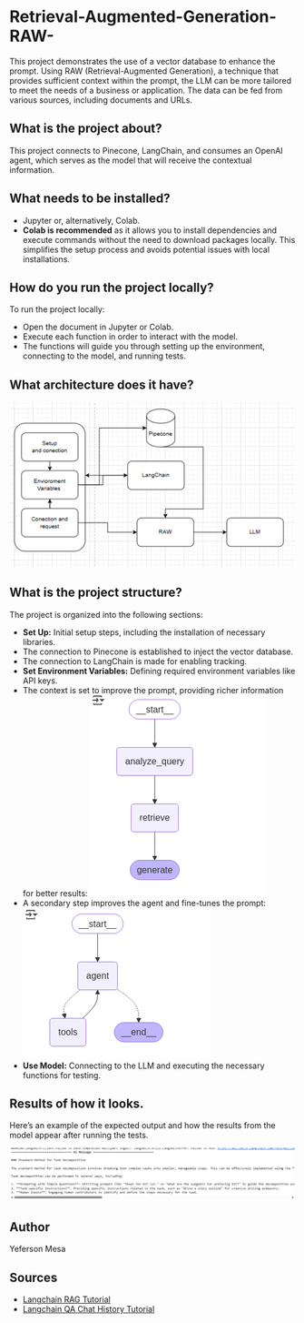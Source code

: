 # Retrieval-Augmented-Generation-RAW-

This project demonstrates the use of a vector database to enhance the prompt. Using RAW (Retrieval-Augmented Generation), a technique that provides sufficient context within the prompt, the LLM can be more tailored to meet the needs of a business or application. The data can be fed from various sources, including documents and URLs.

## What is the project about?

This project connects to Pinecone, LangChain, and consumes an OpenAI agent, which serves as the model that will receive the contextual information.

## What needs to be installed?

- Jupyter or, alternatively, Colab.
- **Colab is recommended** as it allows you to install dependencies and execute commands without the need to download packages locally. This simplifies the setup process and avoids potential issues with local installations.

## How do you run the project locally?

To run the project locally:
- Open the document in Jupyter or Colab.
- Execute each function in order to interact with the model.
- The functions will guide you through setting up the environment, connecting to the model, and running tests.

## What architecture does it have?

![alt text](image.png)

## What is the project structure?

The project is organized into the following sections:
- **Set Up:** Initial setup steps, including the installation of necessary libraries.
- The connection to Pinecone is established to inject the vector database.
- The connection to LangChain is made for enabling tracking.
- **Set Environment Variables:** Defining required environment variables like API keys.
- The context is set to improve the prompt, providing richer information for better results:
  ![alt text](image-1.png)
- A secondary step improves the agent and fine-tunes the prompt:
  ![alt text](image-2.png)
- **Use Model:** Connecting to the LLM and executing the necessary functions for testing.

## Results of how it looks.

Here’s an example of the expected output and how the results from the model appear after running the tests.

![alt text](image-3.png)

## Author

Yeferson Mesa

## Sources

- [Langchain RAG Tutorial](https://python.langchain.com/docs/tutorials/rag/)
- [Langchain QA Chat History Tutorial](https://python.langchain.com/docs/tutorials/qa_chat_history/)
